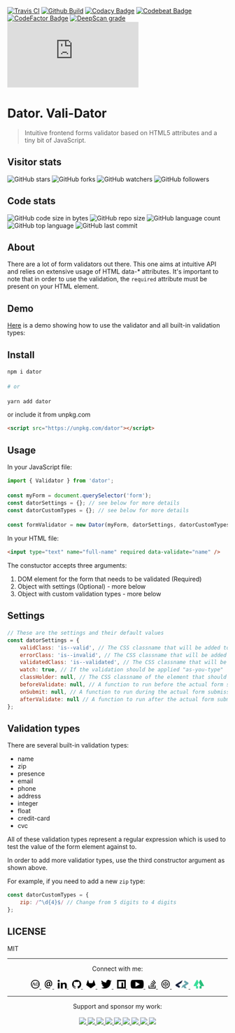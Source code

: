 [![Travis CI](https://travis-ci.com/scriptex/dator.svg?branch=master)](https://travis-ci.com/scriptex/dator)
[![Github Build](https://github.com/scriptex/dator/workflows/Build/badge.svg)](https://github.com/scriptex/dator/actions?query=workflow%3ABuild)
[![Codacy Badge](https://app.codacy.com/project/badge/Grade/34d3d75710534dc6a38c3584a1dcd068)](https://www.codacy.com/gh/scriptex/dator/dashboard?utm_source=github.com&utm_medium=referral&utm_content=scriptex/dator&utm_campaign=Badge_Grade)
[![Codebeat Badge](https://codebeat.co/badges/d765a4c8-2c0e-44f2-89c3-fa364fdc14e6)](https://codebeat.co/projects/github-com-scriptex-dator-master)
[![CodeFactor Badge](https://www.codefactor.io/repository/github/scriptex/dator/badge)](https://www.codefactor.io/repository/github/scriptex/dator)
[![DeepScan grade](https://deepscan.io/api/teams/3574/projects/5257/branches/40799/badge/grade.svg)](https://deepscan.io/dashboard#view=project&tid=3574&pid=5257&bid=40799)
[![Analytics](https://ga-beacon-361907.ew.r.appspot.com/UA-83446952-1/github.com/scriptex/dator/README.md?pixel)](https://github.com/scriptex/dator/)

# Dator. Vali-Dator

> Intuitive frontend forms validator based on HTML5 attributes and a tiny bit of JavaScript.

## Visitor stats

![GitHub stars](https://img.shields.io/github/stars/scriptex/dator?style=social)
![GitHub forks](https://img.shields.io/github/forks/scriptex/dator?style=social)
![GitHub watchers](https://img.shields.io/github/watchers/scriptex/dator?style=social)
![GitHub followers](https://img.shields.io/github/followers/scriptex?style=social)

## Code stats

![GitHub code size in bytes](https://img.shields.io/github/languages/code-size/scriptex/dator)
![GitHub repo size](https://img.shields.io/github/repo-size/scriptex/dator?style=plastic)
![GitHub language count](https://img.shields.io/github/languages/count/scriptex/dator?style=plastic)
![GitHub top language](https://img.shields.io/github/languages/top/scriptex/dator?style=plastic)
![GitHub last commit](https://img.shields.io/github/last-commit/scriptex/dator?style=plastic)

## About

There are a lot of form validators out there. This one aims at intuitive API and relies on extensive usage of HTML data-\* attributes.
It's important to note that in order to use the validation, the `required` attribute must be present on your HTML element.

## Demo

[Here](https://dator.atanas.info) is a demo showing how to use the validator and all built-in validation types:

## Install

```sh
npm i dator

# or

yarn add dator
```

or include it from unpkg.com

```html
<script src="https://unpkg.com/dator"></script>
```

## Usage

In your JavaScript file:

```javascript
import { Validator } from 'dator';

const myForm = document.querySelector('form');
const datorSettings = {}; // see below for more details
const datorCustomTypes = {}; // see below for more details

const formValidator = new Dator(myForm, datorSettings, datorCustomTypes);
```

In your HTML file:

```html
<input type="text" name="full-name" required data-validate="name" />
```

The constuctor accepts three arguments:

1. DOM element for the form that needs to be validated (Required)
2. Object with settings (Optional) - more below
3. Object with custom validation types - more below

## Settings

```javascript
// These are the settings and their default values
const datorSettings = {
	validClass: 'is--valid', // The CSS classname that will be added to a valid form element
	errorClass: 'is--invalid', // The CSS classname that will be added to an invalid form element
	validatedClass: 'is--validated', // The CSS classname that will be added to the validated form
	watch: true, // If the validation should be applied "as-you-type"
	classHolder: null, // The CSS classname of the element that should receive the `validClass` and `invalidClass`
	beforeValidate: null, // A function to run before the actual form submission
	onSubmit: null, // A function to run during the actual form submission
	afterValidate: null // A function to run after the actual form submission
};
```

## Validation types

There are several built-in validation types:

-   name
-   zip
-   presence
-   email
-   phone
-   address
-   integer
-   float
-   credit-card
-   cvc

All of these validation types represent a regular expression which is used to test the value of the form element against to.

In order to add more validatior types, use the third constructor argument as shown above.

For example, if you need to add a new `zip` type:

```javascript
const datorCustomTypes = {
	zip: /^\d{4}$/ // Change from 5 digits to 4 digits
};
```

## LICENSE

MIT

---

<div align="center">
    Connect with me:
</div>

<br />

<div align="center">
    <a href="https://atanas.info">
        <img src="https://raw.githubusercontent.com/scriptex/socials/master/styled-assets/logo.svg" height="20" alt="">
    </a>
    &nbsp;
    <a href="mailto:hi@atanas.info">
        <img src="https://raw.githubusercontent.com/scriptex/socials/master/styled-assets/email.svg" height="20" alt="">
    </a>
    &nbsp;
    <a href="https://www.linkedin.com/in/scriptex/">
        <img src="https://raw.githubusercontent.com/scriptex/socials/master/styled-assets/linkedin.svg" height="20" alt="">
    </a>
    &nbsp;
    <a href="https://github.com/scriptex">
        <img src="https://raw.githubusercontent.com/scriptex/socials/master/styled-assets/github.svg" height="20" alt="">
    </a>
    &nbsp;
    <a href="https://gitlab.com/scriptex">
        <img src="https://raw.githubusercontent.com/scriptex/socials/master/styled-assets/gitlab.svg" height="20" alt="">
    </a>
    &nbsp;
    <a href="https://twitter.com/scriptexbg">
        <img src="https://raw.githubusercontent.com/scriptex/socials/master/styled-assets/twitter.svg" height="20" alt="">
    </a>
    &nbsp;
    <a href="https://www.npmjs.com/~scriptex">
        <img src="https://raw.githubusercontent.com/scriptex/socials/master/styled-assets/npm.svg" height="20" alt="">
    </a>
    &nbsp;
    <a href="https://www.youtube.com/user/scriptex">
        <img src="https://raw.githubusercontent.com/scriptex/socials/master/styled-assets/youtube.svg" height="20" alt="">
    </a>
    &nbsp;
    <a href="https://stackoverflow.com/users/4140082/atanas-atanasov">
        <img src="https://raw.githubusercontent.com/scriptex/socials/master/styled-assets/stackoverflow.svg" height="20" alt="">
    </a>
    &nbsp;
    <a href="https://codepen.io/scriptex/">
        <img src="https://raw.githubusercontent.com/scriptex/socials/master/styled-assets/codepen.svg" width="20" alt="">
    </a>
    &nbsp;
    <a href="https://profile.codersrank.io/user/scriptex">
        <img src="https://raw.githubusercontent.com/scriptex/socials/master/styled-assets/codersrank.svg" height="20" alt="">
    </a>
    &nbsp;
    <a href="https://linktr.ee/scriptex">
        <img src="https://raw.githubusercontent.com/scriptex/socials/master/styled-assets/linktree.svg" height="20" alt="">
    </a>
</div>

---

<div align="center">
Support and sponsor my work:
<br />
<br />
<a href="https://twitter.com/intent/tweet?text=Checkout%20this%20awesome%20developer%20profile%3A&url=https%3A%2F%2Fgithub.com%2Fscriptex&via=scriptexbg&hashtags=software%2Cgithub%2Ccode%2Cawesome" title="Tweet">
	<img src="https://img.shields.io/badge/Tweet-Share_my_profile-blue.svg?logo=twitter&color=38A1F3" />
</a>
<a href="https://paypal.me/scriptex" title="Donate on Paypal">
	<img src="https://img.shields.io/badge/Donate-Support_me_on_PayPal-blue.svg?logo=paypal&color=222d65" />
</a>
<a href="https://revolut.me/scriptex" title="Donate on Revolut">
	<img src="https://img.shields.io/endpoint?url=https://raw.githubusercontent.com/scriptex/scriptex/master/badges/revolut.json" />
</a>
<a href="https://patreon.com/atanas" title="Become a Patron">
	<img src="https://img.shields.io/badge/Become_Patron-Support_me_on_Patreon-blue.svg?logo=patreon&color=e64413" />
</a>
<a href="https://ko-fi.com/scriptex" title="Buy Me A Coffee">
	<img src="https://img.shields.io/badge/Donate-Buy%20me%20a%20coffee-yellow.svg?logo=ko-fi" />
</a>
<a href="https://liberapay.com/scriptex/donate" title="Donate on Liberapay">
	<img src="https://img.shields.io/liberapay/receives/scriptex?label=Donate%20on%20Liberapay&logo=liberapay" />
</a>

<a href="https://img.shields.io/endpoint?url=https://raw.githubusercontent.com/scriptex/scriptex/master/badges/bitcoin.json" title="Donate Bitcoin">
	<img src="https://img.shields.io/endpoint?url=https://raw.githubusercontent.com/scriptex/scriptex/master/badges/bitcoin.json" />
</a>
<a href="https://img.shields.io/endpoint?url=https://raw.githubusercontent.com/scriptex/scriptex/master/badges/etherium.json" title="Donate Etherium">
	<img src="https://img.shields.io/endpoint?url=https://raw.githubusercontent.com/scriptex/scriptex/master/badges/etherium.json" />
</a>
<a href="https://img.shields.io/endpoint?url=https://raw.githubusercontent.com/scriptex/scriptex/master/badges/shiba-inu.json" title="Donate Shiba Inu">
	<img src="https://img.shields.io/endpoint?url=https://raw.githubusercontent.com/scriptex/scriptex/master/badges/shiba-inu.json" />
</a>
</div>
